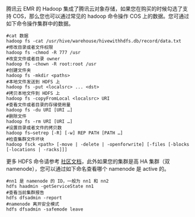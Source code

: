 腾讯云 EMR 的 Hadoop 集成了腾讯云对象存储，如果您在购买的时候勾选了支持 COS，那么您也可以通过常见的 hadoop 命令操作 COS 上的数据。您可通过如下命令操作集群中的数据。

``` shell
#cat 数据
hadoop fs -cat /usr/hive/warehouse/hivewithhdfs.db/record/data.txt
#修改目录或者文件权限
hadoop fs -chmod -R 777 /usr
#改变文件或者目录 owner
hadoop fs -chown -R root:root /usr
#创建文件夹
hadoop fs -mkdir <paths>
#本地文件发送到 HDFS 上
hadoop fs -put <localsrc> ... <dst>
#拷贝本地文件到 HDFS 上
hadoop fs -copyFromLocal <localsrc> URI
#查看文件或者目录的存储使用量
hadoop fs -du URI [URI …]
#删除文件
hadoop fs -rm URI [URI …]
#设置目录或者文件的拷贝数
hadoop fs–setrep [-R] [-w] REP PATH [PATH …]
#检查集群文件坏块
hadoop fsck <path> [-move | -delete | -openforwrite] [-files [-blocks [-locations | -racks]]]
```


更多 HDFS 命令请参考 [社区文档](http://hadoop.apache.org/docs/r2.7.3/hadoop-project-dist/hadoop-hdfs/HDFSCommands.html)，此外如果您的集群是高 HA 集群（双 namenode），您可以通过如下命名查看哪个 namenode 是 active 的。

``` shell
#nn1 是 namenode 的 ID，一般为 nn1 和 nn2
hdfs haadmin -getServiceState nn1
#查看当前集群报告
hdfs dfsadmin -report
#namenode 离开安全模式
hdfs dfsadmin -safemode leave
```

